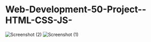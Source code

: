 # Web-Development-50-Project--HTML-CSS-JS-

![Screenshot (2)](https://user-images.githubusercontent.com/67688506/179361467-c002aa98-8ae1-48c6-8b1d-cf5666c52416.png)
![Screenshot (1)](https://user-images.githubusercontent.com/67688506/179361469-90f9d282-bdc4-4f84-a258-ee9d691ad74b.png)
